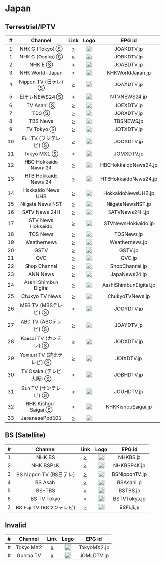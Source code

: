 <h1>Japan</h1>

<h2> Terrestrial/IPTV </h2>

| #  |        Channel        |                                                                                    Link                                                                                     |                                                                                     Logo                                                                                      |         EPG id         |
|:--:|:---------------------:|:---------------------------------------------------------------------------------------------------------------------------------------------------------------------------:|:-----------------------------------------------------------------------------------------------------------------------------------------------------------------------------:|:----------------------:|
| 1  |    NHK G (Tokyo) Ⓢ    |                                                [>](http://cdns.jp-primehome.com:8000/zhongying/live/playlist.m3u8?cid=gd01&isp=7)                                                 |                                                           <img height="20" src="https://i.imgur.com/fAZ2BEZ.png"/>                                                            |       JOAKDTV.jp       |
| 1  |    NHK G (Osaka) Ⓢ    |                                                [>](http://cdns.jp-primehome.com:8000/zhongying/live/playlist.m3u8?cid=gx06&isp=7)                                                 |                                                           <img height="20" src="https://i.imgur.com/fAZ2BEZ.png"/>                                                            |       JOBKDTV.jp       |
| 2  |        NHK E Ⓢ        |                                                [>](http://cdns.jp-primehome.com:8000/zhongying/live/playlist.m3u8?cid=gd02&isp=7)                                                 |                                                           <img height="20" src="https://i.imgur.com/WxtftlO.png"/>                                                            |       JOABDTV.jp       |
| 3  |    NHK World-Japan    |                                           [>](https://master.nhkworld.jp/nhkworld-tv/playlist/live.m3u8)                                            |                  <img height="20" src="https://upload.wikimedia.org/wikipedia/commons/thumb/8/8d/NHK_World-Japan_TV.svg/512px-NHK_World-Japan_TV.svg.png"/>                   |    NHKWorldJapan.jp    |
| 4  |   Nippon TV (日テレ) Ⓢ   |                                                [>](http://cdns.jp-primehome.com:8000/zhongying/live/playlist.m3u8?cid=gd03&isp=7)                                                 |                                                           <img height="20" src="https://i.imgur.com/IxD8V5X.png"/>                                                            |       JOAXDTV.jp       |
| 5  |      日テレNEWS24 Ⓢ      |                                                             [>](https://n24-cdn-live.ntv.co.jp/ch01/index.m3u8)                                                             |                                                           <img height="20" src="https://i.imgur.com/Wfu61ZU.png"/>                                                            |      NTVNEWS24.jp      |
| 6  |      TV Asahi Ⓢ       |                                                [>](http://cdns.jp-primehome.com:8000/zhongying/live/playlist.m3u8?cid=gd06&isp=7)                                                 |                                                           <img height="20" src="https://i.imgur.com/rls8NVc.png"/>                                                            |       JOEXDTV.jp       |
| 7  |         TBS Ⓢ         |                                                [>](http://cdns.jp-primehome.com:8000/zhongying/live/playlist.m3u8?cid=gd04&isp=7)                                                 | <img height="20" src="https://upload.wikimedia.org/wikipedia/commons/thumb/1/14/Tokyo_Broadcasting_System_logo_2020.svg/1200px-Tokyo_Broadcasting_System_logo_2020.svg.png"/> |       JORXDTV.jp       |
| 8  |       TBS News        |                                                    [>](https://ythls.armelin.one/channel/UC6AG81pAkf6Lbi_1VC5NmPA.m3u8)                                                     |                                                           <img height="20" src="https://i.imgur.com/GoNmywa.png"/>                                                            |       TBSNEWS.jp       |
| 9  |      TV Tokyo Ⓢ       |                                                [>](http://cdns.jp-primehome.com:8000/zhongying/live/playlist.m3u8?cid=gd07&isp=7)                                                 |                                                           <img height="20" src="https://i.imgur.com/tDyxk0Y.png"/>                                                            |       JOTXDTV.jp       |
| 10 |   Fuji TV (フジテレビ) Ⓢ   |                                                [>](http://cdns.jp-primehome.com:8000/zhongying/live/playlist.m3u8?cid=gd05&isp=7)                                                 |                                                           <img height="20" src="https://i.imgur.com/sEWDmMD.png"/>                                                            |       JOCXDTV.jp       |
| 11 |      Tokyo MX1 Ⓢ      |                                                [>](http://cdns.jp-primehome.com:8000/zhongying/live/playlist.m3u8?cid=gd08&isp=7)                                                 |                                                           <img height="20" src="https://i.imgur.com/igia8OX.png"/>                                                            |       JOMXDTV.jp       |
| 12 | HBC Hokkaido News 24  |                                                    [>](https://ythls.armelin.one/channel/UCCTpf5c_9HDo_OSu3aX8uFQ.m3u8)                                                     |                                                           <img height="20" src="https://i.imgur.com/vcGsZVD.png"/>                                                            |  HBCHokkaidoNews24.jp  |
| 13 | HTB Hokkaido News 24  |                                                    [>](https://ythls.armelin.one/channel/UCSWOnDD1KIriGmyQ7SgNA4A.m3u8)                                                     |                                                           <img height="20" src="https://i.imgur.com/yqUItvM.png"/>                                                            |  HTBHokkaidoNews24.jp  |
| 14 |   Hokkaido News UHB   |                                                    [>](https://ythls.armelin.one/channel/UCpQs_warGhUzJhBdwLfF34g.m3u8)                                                     |                                                           <img height="20" src="https://i.imgur.com/G8lAJYc.png"/>                                                            |   HokkaidoNewsUHB.jp   |
| 15 |   Niigata News NST    |                                                    [>](https://ythls.armelin.one/channel/UC8iN-WKPu820ve-4t9NxHRw.m3u8)                                                     |                                                           <img height="20" src="https://i.imgur.com/5dJE8Fc.jpg"/>                                                            |   NiigataNewsNST.jp    |
| 16 |     SATV News 24H     |                                                    [>](https://ythls.armelin.one/channel/UCvF5vIejmf-H_XSluaBldfg.m3u8)                                                     |                                                           <img height="20" src="https://i.imgur.com/PxFcRh9.jpg"/>                                                            |     SATVNews24H.jp     |
| 17 |   STV News Hokkaido   |                                                    [>](https://ythls.armelin.one/channel/UCOZv-6MiXqJdLpmYtR431Ow.m3u8)                                                     |                                                           <img height="20" src="https://i.imgur.com/oyQ2FnC.jpg"/>                                                            |   STVNewsHokkaido.jp   |
| 18 |       TOS News        |                                                    [>](https://ythls.armelin.one/channel/UChx_y6aLWNkifSDUt2TVAzg.m3u8)                                                     |                                                           <img height="20" src="https://i.imgur.com/JBkXyvj.jpg"/>                                                            |       TOSNews.jp       |
| 19 |      Weathernews      |                                                    [>](https://ythls.armelin.one/channel/UCNsidkYpIAQ4QaufptQBPHQ.m3u8)                                                     |                                                           <img height="20" src="https://i.imgur.com/A8uRSTS.png"/>                                                            |     Weathernews.jp     |
| 20 |         GSTV          | [>](https://gstv-tnz-gsmediastreaming.preview-jpea.channel.media.azure.net/dfd06b62-e9d1-4a7f-bcbb-89d2ecbc82ee/preview.ism/manifest(format=mpd-time-csf,audio-only=false)) |                                                           <img height="20" src="https://i.imgur.com/ECnVG5I.png"/>                                                            |        GSTV.jp         |
| 21 |          QVC          |                                                             [>](https://cdn-live1.qvc.jp/iPhone/1501/1501.m3u8)                                                             |                                                           <img height="20" src="https://i.imgur.com/xWSzQ34.png"/>                                                            |         QVC.jp         |
| 22 |     Shop Channel      |                                                               [>](https://stream3.shopch.jp/HLS/master.m3u8)                                                                |                                                           <img height="20" src="https://i.imgur.com/GTyQhBF.png"/>                                                            |     ShopChannel.jp     |
| 23 |       ANN News        |                                                    [>](https://ythls.armelin.one/channel/UCGCZAYq5Xxojl_tSXcVJhiQ.m3u8)                                                     |                                                           <img height="20" src="https://i.imgur.com/9IVsFXz.png"/>                                                            |     JapaNews24.jp      |
| 24 | Asahi Shimbun Digital |                                                    [>](https://ythls.armelin.one/channel/UCMKvT0YVLufHMdGLH89J1oA.m3u8)                                                     |                                                           <img height="20" src="https://i.imgur.com/DuGepQp.jpg"/>                                                            | AsahiShimbunDigital.jp |
| 25 |    Chukyo TV News     |                                                    [>](https://ythls.armelin.one/channel/UCxiRdfyH0FtFCRZTRfRsdsA.m3u8)                                                     |                                                           <img height="20" src="https://i.imgur.com/fSNc0jP.png"/>                                                            |    ChukyoTVNews.jp     |
| 26 |   MBS TV (MBSテレビ) Ⓢ   |                                                [>](http://cdns.jp-primehome.com:8000/zhongying/live/playlist.m3u8?cid=gx01&isp=7)                                                 |                                                           <img height="20" src="https://i.imgur.com/RfrkGrd.png"/>                                                            |       JOOYDTV.jp       |
| 27 |   ABC TV (ABCテレビ) Ⓢ   |                                                [>](http://cdns.jp-primehome.com:8000/zhongying/live/playlist.m3u8?cid=gx02&isp=7)                                                 | <img height="20" src="https://upload.wikimedia.org/wikipedia/commons/thumb/d/d0/Asahi_Broadcasting_Corporation_Logo.svg/1920px-Asahi_Broadcasting_Corporation_Logo.svg.png"/> |       JOAYDTV.jp       |
| 28 |  Kansai TV (カンテレ) Ⓢ   |                                                [>](http://cdns.jp-primehome.com:8000/zhongying/live/playlist.m3u8?cid=gx03&isp=7)                                                 |                            <img height="20" src="https://upload.wikimedia.org/wikipedia/commons/thumb/b/b9/Ktv_logo.svg/1920px-Ktv_logo.svg.png"/>                            |       JODXDTV.jp       |
| 29 | Yomiuri TV (読売テレビ) Ⓢ  |                                                [>](http://cdns.jp-primehome.com:8000/zhongying/live/playlist.m3u8?cid=gx04&isp=7)                                                 |                                                           <img height="20" src="https://i.imgur.com/ONbuWvo.png"/>                                                            |       JOIXDTV.jp       |
| 30 |  TV Osaka (テレビ大阪) Ⓢ   |                                                [>](http://cdns.jp-primehome.com:8000/zhongying/live/playlist.m3u8?cid=gx05&isp=7)                                                 |                                                           <img height="20" src="https://i.imgur.com/rUmrruq.png"/>                                                            |       JOBHDTV.jp       |
| 31 |   Sun TV (サンテレビ) Ⓢ    |                                                [>](http://cdns.jp-primehome.com:8000/zhongying/live/playlist.m3u8?cid=gx07&isp=7)                                                 |                                                           <img height="20" src="https://i.imgur.com/0qtXIRM.png"/>                                                            |       JOUHDTV.jp       |
| 32 |  NHK Kishou-Saigai Ⓢ  |                                               [>](https://newssimul-stream.nhk.jp/hls/live/2010561/nhknewssimul/master.m3u8)                                                |                                                           <img height="20" src="https://i.imgur.com/oWKCBIz.png"/>                                                            |   NHKKishouSaigai.jp   |
| 33 |    JapanesePod101     |                                                    [>](https://ythls.armelin.one/channel/UC0ox9NuTHYeRys63yZpBFuA.m3u8)                                                     |                                          <img height="20" src="https://upload.wikimedia.org/wikipedia/en/9/96/Japanesepod101.png"/>                                           |                        |

<h2> BS (Satellite) </h2>

| # |       Channel        |                                                       Link                                                       |                           Logo                           |    EPG id     |
|:-:|:--------------------:|:----------------------------------------------------------------------------------------------------------------:|:--------------------------------------------------------:|:-------------:|
| 1 |        NHK BS        |                   [>](http://cdns.jp-primehome.com:8000/zhongying/live/playlist.m3u8?cid=bs11&isp=7)                   | <img height="20" src="https://i.imgur.com/t0uZcSR.png"/> |   NHKBS.jp    |
| 2 |      NHK BSP4K       |                   [>](http://cdns.jp-primehome.com:8000/zhongying/live/playlist.m3u8?cid=bs01&isp=7)                   | <img height="20" src="https://i.imgur.com/uvPpFo5.png"/> |  NHKBSP4K.jp  |
| 3 | BS Nippon TV (BS日テレ) |                   [>](http://cdns.jp-primehome.com:8000/zhongying/live/playlist.m3u8?cid=bs02&isp=7)                   | <img height="20" src="https://i.imgur.com/D8lhZCI.png"/> | BSNipponTV.jp |
| 4 |       BS Asahi       | [>](http://cdns.jp-primehome.com:8000/zhongying/live/playlist.m3u8?cid=bs03&isp=7&bind=0&uin=159413&playseek=0) | <img height="20" src="https://i.imgur.com/huXFL3A.png"/> |  BSAsahi.jp   |
| 5 |        BS-TBS        |                   [>](http://cdns.jp-primehome.com:8000/zhongying/live/playlist.m3u8?cid=bs04&isp=7)                   | <img height="20" src="https://i.imgur.com/h20eGKq.png"/> |   BSTBS.jp    |
| 6 |     BS TV Tokyo      | [>](http://cdns.jp-primehome.com:8000/zhongying/live/playlist.m3u8?cid=bs05&isp=7&bind=0&uin=159413&playseek=0) | <img height="20" src="https://i.imgur.com/yJfA6ak.png"/> | BSTVTokyo.jp  |
| 7 | BS Fuji TV (BSフジテレビ) |                   [>](http://cdns.jp-primehome.com:8000/zhongying/live/playlist.m3u8?cid=bs06&isp=7)                   | <img height="20" src="https://i.imgur.com/aDdwjjc.png"/> |   BSFuji.jp   |


<h2> Invalid </h2>

| # |  Channel  | Link  |                           Logo                           |   EPG id    |
|:-:|:---------:|:-----:|:--------------------------------------------------------:|:-----------:|
| # | Tokyo MX2 | [x]() | <img height="20" src="https://i.imgur.com/igia8OX.png"/> | TokyoMX2.jp |
| # | Gunma TV  | [x]() | <img height="20" src="https://i.imgur.com/iPPQRBc.png"/> | JOMLDTV.jp  |
